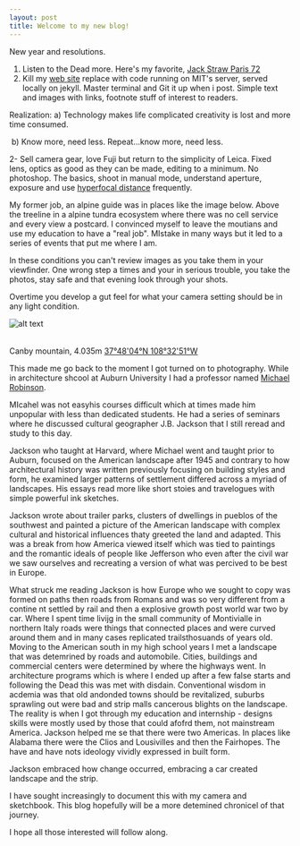 ```yaml
---
layout: post
title: Welcome to my new blog!
---
```


New year and resolutions.

1. Listen to the Dead more. Here's my favorite, [Jack Straw Paris 72](https://www.youtube.com/watch?v=aICQdwvlwXU)
2. Kill my [web site](http://www.jonkalev.com) replace with code running on MIT's server, served locally on jekyll. Master terminal and Git it  up when i post.  Simple text and images with links, footnote stuff of interest to readers.

Realization:  a) Technology makes life complicated creativity is lost and more time consumed.

​                       b) Know more, need less. Repeat...know more, need less.

2- Sell camera gear, love Fuji but return to the simplicity of Leica. Fixed lens, optics as good as they can be made, editing to a minimum. No photoshop. The basics, shoot in manual mode, understand aperture, exposure and use [hyperfocal distance](https://www.bhphotovideo.com/explora/photography/tips-and-solutions/calculating-hyperfocal-distance-in-photography?BI=19414&msclkid=53de2982346c14b1e7734a45ea85f3cb) frequently. 

My former job, an alpine guide was in places like the image below. Above the treeline in a alpine tundra ecosystem where there was no cell service and every view a postcard. I convinced myself to leave the moutians and use my education to have a "real job". MIstake in many ways but it led to a series of events that put me where I am.

In these conditions you can't review images as you take them in your viewfinder. One wrong step a times and your in serious trouble, you take the photos, stay safe and that evening look through your shots. 

Overtime you develop a gut feel for what your camera setting should be in any light condition. 

![alt text](https://jonkalev.s3.us-west-2.amazonaws.com/_camp.jpg)

######    

Canby mountain, 4.035m [37°48'04°N 108°32'51°W](https://earth.google.com/web/search/Silverton,+CO/@37.79825199,-107.54478646,4002.35611218a,2036.1061194d,35y,144.01108402h,44.98622742t,0r/data=CmcaPRI3CiUweDg3M2VlZjE0MThlMDI4MTU6MHhhOWRkNmI5OTdiYzg4YmU4Kg5DYW5ieQpNb3VudGFpbhgCIAEiJgokCSiQloTE00VAEYkW0xkRDDhAGbTYmb3rkFPAIVOAZTmAB1_A)

This made me go back to the moment I got turned on to photography. While in architecture shcool at Auburn University I had a professor named [Michael Robinson](https://cadc.auburn.edu/people/michael-robinson/).

MIcahel was not easyhis courses difficult which at times made him unpopular with less than dedicated students. He had a series of seminars where he discussed cultural geographer  J.B. Jackson that I still reread and study to this day. 

Jackson who taught at Harvard, where Michael went and taught prior to Auburn, focused on the American landscape after 1945 and contrary to how architectural history was written previously focusing on building styles and form, he examined larger patterns of settlement differed across a myriad of landscapes. His essays read more like short stoies and travelogues with simple powerful ink sketches. 

Jackson wrote about trailer parks, clusters of dwellings in pueblos of the southwest and painted a picture of the American landscape with complex cultural and historical influences thaty greeted the land and adapted. This was a break from how America viewed itself which was tied to paintings and the romantic ideals of people like Jefferson who even after the civil war we saw ourselves and recreating a version of what was percived to be best in Europe. 

What struck me reading Jackson is how Europe who we sought to copy was formed on paths then roads from Romans and was so very different from a contine nt settled by rail and then a explosive growth post world war two by car. Where I spent time livijg in the small community of Montivialle in northern Italy roads were things that connected places and were curved around them and in many cases replicated trailsthosuands of years old. Moving to the American south in my high school years I met a landscape that was detemrined by roads and automobile. Cities, buildings and commercial centers were determined by where the highways went. In architecture programs which is where I ended up after a few false starts and following the Dead this was met with disdain. Conventional wisdom in acdemia was that old andonded towns should be revitalized, suburbs sprawling out were bad and strip malls cancerous blights on the landscape. The reality is when I got through my education and internship - designs skills were mostly used by those that could afofrd them, not mainstream America. Jackson helped me se that there were two Americas. In places like Alabama there were the Clios and Lousivilles and then the Fairhopes.  The have and have nots ideology vividly expressed in built form.

Jackson embraced how change occurred, embracing a car created landscape and the strip. 

I have sought increasingly to document this with my camera and sketchbook. This blog hopefully will be a more detemined chronicel of that journey.

I hope all those interested will follow along.





